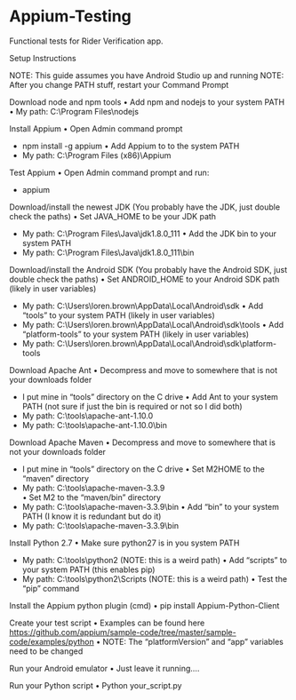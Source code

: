 # Appium-Testing
Functional tests for Rider Verification app.

Setup Instructions

NOTE: This guide assumes you have Android Studio up and running
NOTE:  After you change PATH stuff, restart your Command Prompt

Download node and npm tools 
•	Add npm and nodejs to your system PATH 
•	My path:   C:\Program Files\nodejs

Install Appium
•	Open Admin command prompt
  - npm install -g appium
• Add Appium to to the system PATH
  -	My path: C:\Program Files (x86)\Appium

Test Appium
•	Open Admin command prompt and run:
  -	appium

Download/install the newest JDK (You probably have the JDK, just double check the paths)
•	Set JAVA_HOME to be your JDK path
  -	My path: C:\Program Files\Java\jdk1.8.0_111
•	Add the JDK bin to your system PATH
  -	My path: C:\Program Files\Java\jdk1.8.0_111\bin

Download/install the Android SDK (You probably have the Android SDK, just double check the paths)
•	Set ANDROID_HOME to your Android SDK path (likely in user variables)
  -	My path:  C:\Users\loren.brown\AppData\Local\Android\sdk
•	Add “tools” to your system PATH (likely in user variables)
  -	My path: C:\Users\loren.brown\AppData\Local\Android\sdk\tools
•	Add “platform-tools” to your system PATH (likely in user variables)
  -	My path: C:\Users\loren.brown\AppData\Local\Android\sdk\platform-tools

Download Apache Ant
•	Decompress and move to somewhere that is not your downloads folder
  -	I put mine in “tools” directory on the C drive
•	Add Ant to your system PATH (not sure if just the bin is required or not so I did both)
  -	My path: C:\tools\apache-ant-1.10.0
  -	My path: C:\tools\apache-ant-1.10.0\bin

Download Apache Maven
•	Decompress and move to somewhere that is not your downloads folder
  -	I put mine in “tools” directory on the C drive
•	Set M2HOME to the “maven” directory
  -	My path: C:\tools\apache-maven-3.3.9\
•	Set M2 to the “maven/bin” directory
  -	My path:  C:\tools\apache-maven-3.3.9\bin
•	Add “bin” to your system PATH (I know it is redundant but do it)
  -	My path:  C:\tools\apache-maven-3.3.9\bin

Install Python 2.7
•	Make sure python27 is in you system PATH
  -	My path:  C:\tools\python2   (NOTE: this is a weird path)
•	Add “scripts” to your system PATH (this enables pip)
  -	My path:  C:\tools\python2\Scripts   (NOTE: this is a weird path)
•	Test the “pip” command

Install the Appium python plugin (cmd)
•	pip install Appium-Python-Client

Create your test script 
•	Examples can be found here https://github.com/appium/sample-code/tree/master/sample-code/examples/python 
•	NOTE:  The “platformVersion” and “app” variables need to be changed   

Run your Android emulator
•	Just leave it running….

Run your Python script
•	Python your_script.py
